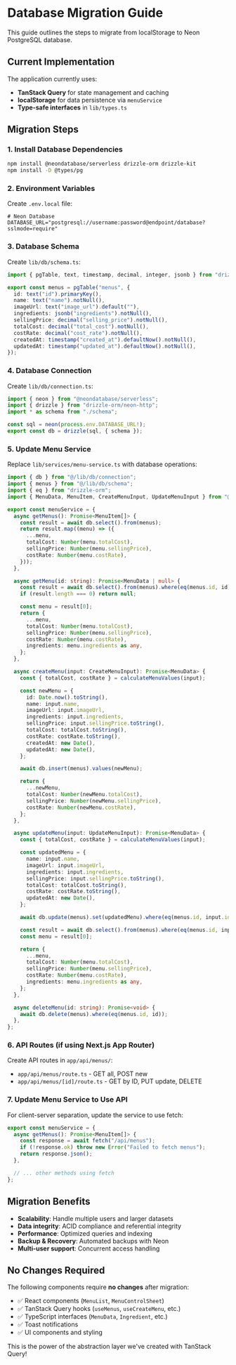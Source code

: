 # Database Migration Guide

This guide outlines the steps to migrate from localStorage to Neon PostgreSQL database.

## Current Implementation

The application currently uses:

- **TanStack Query** for state management and caching
- **localStorage** for data persistence via `menuService`
- **Type-safe interfaces** in `lib/types.ts`

## Migration Steps

### 1. Install Database Dependencies

```bash
npm install @neondatabase/serverless drizzle-orm drizzle-kit
npm install -D @types/pg
```

### 2. Environment Variables

Create `.env.local` file:

```env
# Neon Database
DATABASE_URL="postgresql://username:password@endpoint/database?sslmode=require"
```

### 3. Database Schema

Create `lib/db/schema.ts`:

```typescript
import { pgTable, text, timestamp, decimal, integer, jsonb } from "drizzle-orm/pg-core";

export const menus = pgTable("menus", {
  id: text("id").primaryKey(),
  name: text("name").notNull(),
  imageUrl: text("image_url").default(""),
  ingredients: jsonb("ingredients").notNull(),
  sellingPrice: decimal("selling_price").notNull(),
  totalCost: decimal("total_cost").notNull(),
  costRate: decimal("cost_rate").notNull(),
  createdAt: timestamp("created_at").defaultNow().notNull(),
  updatedAt: timestamp("updated_at").defaultNow().notNull(),
});
```

### 4. Database Connection

Create `lib/db/connection.ts`:

```typescript
import { neon } from "@neondatabase/serverless";
import { drizzle } from "drizzle-orm/neon-http";
import * as schema from "./schema";

const sql = neon(process.env.DATABASE_URL!);
export const db = drizzle(sql, { schema });
```

### 5. Update Menu Service

Replace `lib/services/menu-service.ts` with database operations:

```typescript
import { db } from "@/lib/db/connection";
import { menus } from "@/lib/db/schema";
import { eq } from "drizzle-orm";
import { MenuData, MenuItem, CreateMenuInput, UpdateMenuInput } from "@/lib/types";

export const menuService = {
  async getMenus(): Promise<MenuItem[]> {
    const result = await db.select().from(menus);
    return result.map((menu) => ({
      ...menu,
      totalCost: Number(menu.totalCost),
      sellingPrice: Number(menu.sellingPrice),
      costRate: Number(menu.costRate),
    }));
  },

  async getMenu(id: string): Promise<MenuData | null> {
    const result = await db.select().from(menus).where(eq(menus.id, id));
    if (result.length === 0) return null;

    const menu = result[0];
    return {
      ...menu,
      totalCost: Number(menu.totalCost),
      sellingPrice: Number(menu.sellingPrice),
      costRate: Number(menu.costRate),
      ingredients: menu.ingredients as any,
    };
  },

  async createMenu(input: CreateMenuInput): Promise<MenuData> {
    const { totalCost, costRate } = calculateMenuValues(input);

    const newMenu = {
      id: Date.now().toString(),
      name: input.name,
      imageUrl: input.imageUrl,
      ingredients: input.ingredients,
      sellingPrice: input.sellingPrice.toString(),
      totalCost: totalCost.toString(),
      costRate: costRate.toString(),
      createdAt: new Date(),
      updatedAt: new Date(),
    };

    await db.insert(menus).values(newMenu);

    return {
      ...newMenu,
      totalCost: Number(newMenu.totalCost),
      sellingPrice: Number(newMenu.sellingPrice),
      costRate: Number(newMenu.costRate),
    };
  },

  async updateMenu(input: UpdateMenuInput): Promise<MenuData> {
    const { totalCost, costRate } = calculateMenuValues(input);

    const updatedMenu = {
      name: input.name,
      imageUrl: input.imageUrl,
      ingredients: input.ingredients,
      sellingPrice: input.sellingPrice.toString(),
      totalCost: totalCost.toString(),
      costRate: costRate.toString(),
      updatedAt: new Date(),
    };

    await db.update(menus).set(updatedMenu).where(eq(menus.id, input.id));

    const result = await db.select().from(menus).where(eq(menus.id, input.id));
    const menu = result[0];

    return {
      ...menu,
      totalCost: Number(menu.totalCost),
      sellingPrice: Number(menu.sellingPrice),
      costRate: Number(menu.costRate),
      ingredients: menu.ingredients as any,
    };
  },

  async deleteMenu(id: string): Promise<void> {
    await db.delete(menus).where(eq(menus.id, id));
  },
};
```

### 6. API Routes (if using Next.js App Router)

Create API routes in `app/api/menus/`:

- `app/api/menus/route.ts` - GET all, POST new
- `app/api/menus/[id]/route.ts` - GET by ID, PUT update, DELETE

### 7. Update Menu Service to Use API

For client-server separation, update the service to use fetch:

```typescript
export const menuService = {
  async getMenus(): Promise<MenuItem[]> {
    const response = await fetch("/api/menus");
    if (!response.ok) throw new Error("Failed to fetch menus");
    return response.json();
  },

  // ... other methods using fetch
};
```

## Migration Benefits

- **Scalability**: Handle multiple users and larger datasets
- **Data integrity**: ACID compliance and referential integrity
- **Performance**: Optimized queries and indexing
- **Backup & Recovery**: Automated backups with Neon
- **Multi-user support**: Concurrent access handling

## No Changes Required

The following components require **no changes** after migration:

- ✅ React components (`MenuList`, `MenuControlSheet`)
- ✅ TanStack Query hooks (`useMenus`, `useCreateMenu`, etc.)
- ✅ TypeScript interfaces (`MenuData`, `Ingredient`, etc.)
- ✅ Toast notifications
- ✅ UI components and styling

This is the power of the abstraction layer we've created with TanStack Query!
